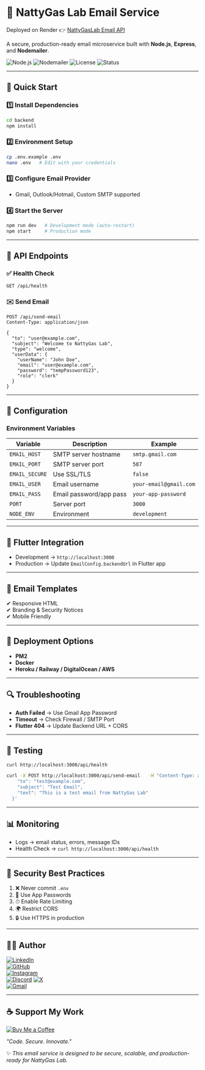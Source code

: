 
# 📧 NattyGas Lab Email Service  

Deployed on Render 👉 [NattyGasLab Email API](https://your-render-app-name.onrender.com)


A secure, production-ready email microservice built with **Node.js**, **Express**, and **Nodemailer**.

![Node.js](https://img.shields.io/badge/Node.js-18+-green?logo=node.js)
![Nodemailer](https://img.shields.io/badge/Nodemailer-Email%20Service-orange?logo=maildotru)
![License](https://img.shields.io/badge/License-MIT-blue)
![Status](https://img.shields.io/badge/Status-Production%20Ready-success)

---

## 🚀 Quick Start

### 1️⃣ Install Dependencies
```bash
cd backend
npm install
```

### 2️⃣ Environment Setup
```bash
cp .env.example .env
nano .env   # Edit with your credentials
```

### 3️⃣ Configure Email Provider
- Gmail, Outlook/Hotmail, Custom SMTP supported

### 4️⃣ Start the Server
```bash
npm run dev   # Development mode (auto-restart)
npm start     # Production mode
```

---

## 📡 API Endpoints

### ✅ Health Check
```http
GET /api/health
```

### ✉️ Send Email
```http
POST /api/send-email
Content-Type: application/json

{
  "to": "user@example.com",
  "subject": "Welcome to NattyGas Lab",
  "type": "welcome",
  "userData": {
    "userName": "John Doe",
    "email": "user@example.com",
    "password": "tempPassword123",
    "role": "clerk"
  }
}
```

---

## 🔧 Configuration

### Environment Variables
| Variable      | Description             | Example                  |
|---------------|-------------------------|--------------------------|
| `EMAIL_HOST`  | SMTP server hostname    | `smtp.gmail.com`         |
| `EMAIL_PORT`  | SMTP server port        | `587`                    |
| `EMAIL_SECURE`| Use SSL/TLS             | `false`                  |
| `EMAIL_USER`  | Email username          | `your-email@gmail.com`   |
| `EMAIL_PASS`  | Email password/app pass | `your-app-password`      |
| `PORT`        | Server port             | `3000`                   |
| `NODE_ENV`    | Environment             | `development`            |

---

## 📱 Flutter Integration

- Development → `http://localhost:3000`
- Production → Update `EmailConfig.backendUrl` in Flutter app

---

## 🎨 Email Templates

✔ Responsive HTML  
✔ Branding & Security Notices  
✔ Mobile Friendly  

---

## 🚀 Deployment Options

- **PM2**  
- **Docker**  
- **Heroku / Railway / DigitalOcean / AWS**  

---

## 🔍 Troubleshooting

- **Auth Failed** → Use Gmail App Password  
- **Timeout** → Check Firewall / SMTP Port  
- **Flutter 404** → Update Backend URL + CORS  

---

## 🧪 Testing
```bash
curl http://localhost:3000/api/health

curl -X POST http://localhost:3000/api/send-email   -H "Content-Type: application/json"   -d '{
    "to": "test@example.com",
    "subject": "Test Email",
    "text": "This is a test email from NattyGas Lab"
  }'
```

---

## 📊 Monitoring

- Logs → email status, errors, message IDs  
- Health Check → `curl http://localhost:3000/api/health`  

---

## 🔐 Security Best Practices

1. ❌ Never commit `.env`  
2. 🔑 Use App Passwords  
3. ⏱ Enable Rate Limiting  
4. 🌍 Restrict CORS  
5. 🔒 Use HTTPS in production  

---

## 👨‍💻 Author  

[![LinkedIn](https://img.shields.io/badge/LinkedIn-0077B5?style=for-the-badge&logo=linkedin&logoColor=white)](http://www.linkedin.com/in/ayush-kumar-849a1324b)  
[![GitHub](https://img.shields.io/badge/GitHub-181717?style=for-the-badge&logo=github&logoColor=white)](https://github.com/9A-Ayush)  
[![Instagram](https://img.shields.io/badge/Instagram-E4405F?style=for-the-badge&logo=instagram&logoColor=white)](https://www.instagram.com/ayush_ix_xi)  
[![Discord](https://img.shields.io/badge/Discord-5865F2?style=for-the-badge&logo=discord&logoColor=white)](https://canary.discord.com/channels/@me)
[![X](https://img.shields.io/badge/X-000000?style=for-the-badge&logo=x&logoColor=white)](https://x.com/ayush_bhai4590?t=HEv_7HYwU_uCIO_8POGwZg&s=09)  
[![Gmail](https://img.shields.io/badge/Gmail-D14836?style=for-the-badge&logo=gmail&logoColor=white)](mailto:wemayush@gmail.com)  


---

## ☕ Support My Work  

[![Buy Me a Coffee](https://img.shields.io/badge/Buy%20Me%20a%20Coffee-FFDD00?style=for-the-badge&logo=buy-me-a-coffee&logoColor=black)](https://buymeacoffee.com/9a.ayush)
 

_"Code. Secure. Innovate."_  

✨ _This email service is designed to be secure, scalable, and production-ready for NattyGas Lab._  
